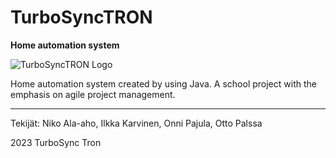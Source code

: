# TurboSyncTRON
**Home automation system**

![TurboSyncTRON Logo](link_to_logo.png)

Home automation system created by using Java. A school project with the emphasis on agile project management.

---
Tekijät: Niko Ala-aho, Ilkka Karvinen, Onni Pajula, Otto Palssa

2023 TurboSync Tron
